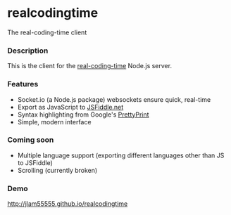 # realcodingtime
The real-coding-time client

### Description
This is the client for the [real-coding-time](https://www.github.com/jlam55555/real-coding-time) Node.js server.

### Features
- Socket.io (a Node.js package) websockets ensure quick, real-time 
- Export as JavaScript to [JSFiddle.net](http://www.jsfiddle.net)
- Syntax highlighting from Google's [PrettyPrint](https://github.com/google/code-prettify/)
- Simple, modern interface

### Coming soon
- Multiple language support (exporting different languages other than JS to JSFiddle)
- Scrolling (currently broken)

### Demo
http://jlam55555.github.io/realcodingtime
